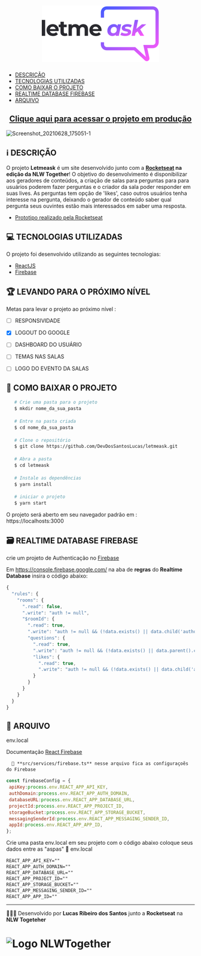 <h1 align = "center" >
   <img src = "./src/assets/images/logo.svg" alt = "Logo LetmeAsk" />
</h1>

- [DESCRIÇÃO](#-DESCRIÇÃO)
- [TECNOLOGIAS UTILIZADAS](#-TECNOLOGIAS-UTILIZADAS)
- [COMO BAIXAR O PROJETO](#-COMO-BAIXAR-O-PROJETO)
- [REALTIME DATABASE FIREBASE](#-REALTIME-DATABASE-FIREBASE)
- [ARQUIVO](#-ARQUIVO)

<h2 align = "center" >
   <a href = "https://letmeask-e0311.web.app/"> Clique aqui para acessar o projeto em produção</a>
</h2>
 
![Screenshot_20210628_175051-1](https://user-images.githubusercontent.com/37936745/123702357-65f19a00-d839-11eb-89fe-46dc7587487c.png)




## ℹ️ DESCRIÇÃO

O projeto **Letmeask** é um site desenvolvido junto com a **[Rocketseat](https://rocketseat.com.br/) na edição da NLW Together**!
O objetivo do desenvolvimento é disponibilizar aos geradores de conteúdos, a criação de salas para perguntas para para usuários poderem fazer perguntas e o criador da sala poder responder em suas lives. As perguntas tem opção de 'likes', caso outros usuários tenha interesse na pergunta, deixando o gerador de conteúdo saber qual pergunta seus ouvintes estão mais interessados em saber uma resposta.
- [Prototipo realizado pela Rocketseat](https://www.figma.com/file/NnyaLK9X0J08pJFpmNB9m9/Letmeask-(Copy)?node-id=45%3A1771)

## 💻 TECNOLOGIAS UTILIZADAS

O projeto foi desenvolvido utilizando as seguintes tecnologias:

- [ReactJS](https://pt-br.reactjs.org/)
- [Firebase](https://firebase.google.com/docs)

## 🏆 LEVANDO PARA O PRÓXIMO NÍVEL
   Metas para levar o projeto ao próximo nível :
   - [ ] RESPONSIVIDADE
   - [x] LOGOUT DO GOOGLE
   - [ ] DASHBOARD DO USUÁRIO
   - [ ] TEMAS NAS SALAS
   - [ ] LOGO DO EVENTO DA SALAS
   

## 📁 COMO BAIXAR O PROJETO
```bash
   # Crie uma pasta para o projeto
   $ mkdir nome_da_sua_pasta
   
   # Entre na pasta criada
   $ cd nome_da_sua_pasta
   
   # Clone o repositório
   $ git clone https://github.com/DevDosSantosLucas/letmeask.git
   
   # Abra a pasta
   $ cd letmeask
   
   # Instale as dependências
   $ yarn install
   
   # iniciar o projeto
   $ yarn start
````
   O projeto será aberto em seu navegador padrão em :
   https://localhosts:3000


## 🗃 REALTIME DATABASE FIREBASE
   
   crie um projeto de Authenticação no [Firebase](https://console.firebase.google.com/) 

Em https://console.firebase.google.com/ na aba de **regras** do **Realtime Database** insira o código abaixo:
```js
{
  "rules": {
    "rooms": {
      ".read": false,
      ".write": "auth != null",
      "$roomId": {
        ".read": true,
        ".write": "auth != null && (!data.exists() || data.child('authorId').val() == auth.id)",
        "questions": {
          ".read": true,
          ".write": "auth != null && (!data.exists() || data.parent().child('authorId').val() == auth.id)",
          "likes": {
            ".read": true,
            ".write": "auth != null && (!data.exists() || data.child('authorId').val() == auth.id)"
          }
        }
      }
    }
  }
}
```
## 📁 ARQUIVO
env.local
   
   Documentação [React Firebase](https://react-firebase-js.com/docs/react-firebase-auth/getting-started#get-your-firebase-config)<br>
   
      📁 **src/services/firebase.ts** nesse arquivo fica as configuraçoẽs do Firebase 
   ```js
   const firebaseConfig = {
    apiKey:process.env.REACT_APP_API_KEY,
    authDomain:process.env.REACT_APP_AUTH_DOMAIN,
    databaseURL:process.env.REACT_APP_DATABASE_URL,
    projectId:process.env.REACT_APP_PROJECT_ID,
    storageBucket:process.env.REACT_APP_STORAGE_BUCKET,
    messagingSenderId:process.env.REACT_APP_MESSAGING_SENDER_ID,
    appId:process.env.REACT_APP_APP_ID,
  };
   ```
   
   Crie uma pasta env.local em seu projeto com o código abaixo  coloque seus dados  entre as "aspas"
   📁 env.local
   ```env
   REACT_APP_API_KEY=""
   REACT_APP_AUTH_DOMAIN=""
   REACT_APP_DATABASE_URL=""
   REACT_APP_PROJECT_ID=""
   REACT_APP_STORAGE_BUCKET=""
   REACT_APP_MESSAGING_SENDER_ID=""
   REACT_APP_APP_ID=""
   ```

   
   ---
   👨🏻‍💻 Desenvolvido por **Lucas Ribeiro dos Santos** junto a **Rocketseat** na **NLW Togeteher** 
   
   <h1>
   <img scr = "https://www.behance.net/gallery/120381331/NLW-Together-Rocketseat-Identidade-visual/modules/688391235"
        alt = "Logo NLWTogether" />
   </h1>

